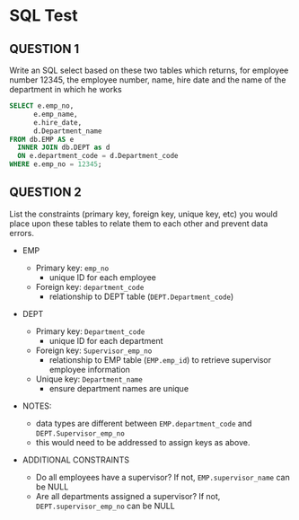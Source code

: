 # SQL Test

## QUESTION 1

Write an SQL select based on these two tables which returns,
for employee number 12345, the employee number, name, hire date and the name of the department in which he works

```sql
SELECT e.emp_no,
      e.emp_name,
      e.hire_date, 
      d.Department_name
FROM db.EMP AS e
  INNER JOIN db.DEPT as d
  ON e.department_code = d.Department_code
WHERE e.emp_no = 12345;
```

## QUESTION 2

List the constraints (primary key, foreign key, unique key, etc) you would place upon these tables to relate them to each other and prevent data errors.

- EMP
  - Primary key: `emp_no`
    - unique ID for each employee
  - Foreign key: `department_code`
    - relationship to DEPT table (`DEPT.Department_code`)

- DEPT
  - Primary key: `Department_code`
    - unique ID for each department
  - Foreign key: `Supervisor_emp_no`
    - relationship to EMP table (`EMP.emp_id`) to retrieve supervisor employee information
  - Unique key: `Department_name`
    - ensure department names are unique

- NOTES:
  - data types are different between `EMP.department_code` and `DEPT.Supervisor_emp_no`
  - this would need to be addressed to assign keys as above.

- ADDITIONAL CONSTRAINTS
  - Do all employees have a supervisor? If not, `EMP.supervisor_name` can be NULL
  - Are all departments assigned a supervisor? If not, `DEPT.supervisor_emp_no` can be NULL
